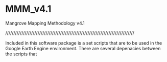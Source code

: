 # MMM_v4.1
Mangrove Mapping Methodology v4.1

////////////////////////////////////////////////////////////////////////////////

Included in this software package is a set scripts that are to be used in the 
Google Earth Engine environment. There are several depenacies between the 
scripts that 

